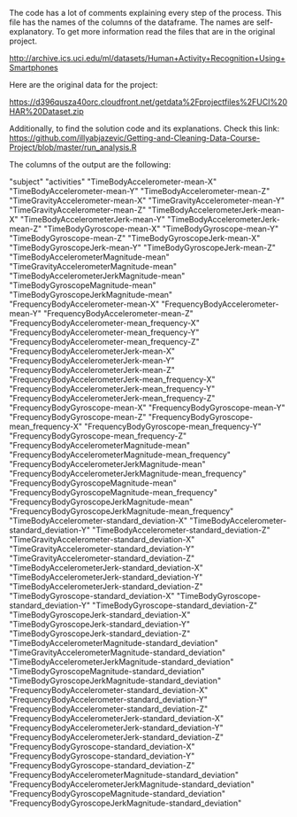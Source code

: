 The code has a lot of comments explaining every step of the process.
This file has the names of the columns of the dataframe.
The names are self-explanatory.
To get more information read the files that are in the original project.

http://archive.ics.uci.edu/ml/datasets/Human+Activity+Recognition+Using+Smartphones

Here are the original data for the project:

https://d396qusza40orc.cloudfront.net/getdata%2Fprojectfiles%2FUCI%20HAR%20Dataset.zip


Additionally, to find the solution code and its explanations. 
Check this link: https://github.com/illyabjazevic/Getting-and-Cleaning-Data-Course-Project/blob/master/run_analysis.R


The columns of the output are the following:

"subject"
"activities"
"TimeBodyAccelerometer-mean-X"
"TimeBodyAccelerometer-mean-Y"
"TimeBodyAccelerometer-mean-Z"
"TimeGravityAccelerometer-mean-X"
"TimeGravityAccelerometer-mean-Y"
"TimeGravityAccelerometer-mean-Z"
"TimeBodyAccelerometerJerk-mean-X"
"TimeBodyAccelerometerJerk-mean-Y"
"TimeBodyAccelerometerJerk-mean-Z"
"TimeBodyGyroscope-mean-X"
"TimeBodyGyroscope-mean-Y"
"TimeBodyGyroscope-mean-Z"
"TimeBodyGyroscopeJerk-mean-X"
"TimeBodyGyroscopeJerk-mean-Y"
"TimeBodyGyroscopeJerk-mean-Z"
"TimeBodyAccelerometerMagnitude-mean"
"TimeGravityAccelerometerMagnitude-mean"
"TimeBodyAccelerometerJerkMagnitude-mean"
"TimeBodyGyroscopeMagnitude-mean"
"TimeBodyGyroscopeJerkMagnitude-mean"
"FrequencyBodyAccelerometer-mean-X"
"FrequencyBodyAccelerometer-mean-Y"
"FrequencyBodyAccelerometer-mean-Z"
"FrequencyBodyAccelerometer-mean_frequency-X"
"FrequencyBodyAccelerometer-mean_frequency-Y"
"FrequencyBodyAccelerometer-mean_frequency-Z"
"FrequencyBodyAccelerometerJerk-mean-X"
"FrequencyBodyAccelerometerJerk-mean-Y"
"FrequencyBodyAccelerometerJerk-mean-Z"
"FrequencyBodyAccelerometerJerk-mean_frequency-X"
"FrequencyBodyAccelerometerJerk-mean_frequency-Y"
"FrequencyBodyAccelerometerJerk-mean_frequency-Z"
"FrequencyBodyGyroscope-mean-X"
"FrequencyBodyGyroscope-mean-Y"
"FrequencyBodyGyroscope-mean-Z"
"FrequencyBodyGyroscope-mean_frequency-X"
"FrequencyBodyGyroscope-mean_frequency-Y"
"FrequencyBodyGyroscope-mean_frequency-Z"
"FrequencyBodyAccelerometerMagnitude-mean"
"FrequencyBodyAccelerometerMagnitude-mean_frequency"
"FrequencyBodyAccelerometerJerkMagnitude-mean"
"FrequencyBodyAccelerometerJerkMagnitude-mean_frequency"
"FrequencyBodyGyroscopeMagnitude-mean"
"FrequencyBodyGyroscopeMagnitude-mean_frequency"
"FrequencyBodyGyroscopeJerkMagnitude-mean"
"FrequencyBodyGyroscopeJerkMagnitude-mean_frequency"
"TimeBodyAccelerometer-standard_deviation-X"
"TimeBodyAccelerometer-standard_deviation-Y"
"TimeBodyAccelerometer-standard_deviation-Z"
"TimeGravityAccelerometer-standard_deviation-X"
"TimeGravityAccelerometer-standard_deviation-Y"
"TimeGravityAccelerometer-standard_deviation-Z"
"TimeBodyAccelerometerJerk-standard_deviation-X"
"TimeBodyAccelerometerJerk-standard_deviation-Y"
"TimeBodyAccelerometerJerk-standard_deviation-Z"
"TimeBodyGyroscope-standard_deviation-X"
"TimeBodyGyroscope-standard_deviation-Y"
"TimeBodyGyroscope-standard_deviation-Z"
"TimeBodyGyroscopeJerk-standard_deviation-X"
"TimeBodyGyroscopeJerk-standard_deviation-Y"
"TimeBodyGyroscopeJerk-standard_deviation-Z"
"TimeBodyAccelerometerMagnitude-standard_deviation"
"TimeGravityAccelerometerMagnitude-standard_deviation"
"TimeBodyAccelerometerJerkMagnitude-standard_deviation"
"TimeBodyGyroscopeMagnitude-standard_deviation"
"TimeBodyGyroscopeJerkMagnitude-standard_deviation"
"FrequencyBodyAccelerometer-standard_deviation-X"
"FrequencyBodyAccelerometer-standard_deviation-Y"
"FrequencyBodyAccelerometer-standard_deviation-Z"
"FrequencyBodyAccelerometerJerk-standard_deviation-X"
"FrequencyBodyAccelerometerJerk-standard_deviation-Y"
"FrequencyBodyAccelerometerJerk-standard_deviation-Z"
"FrequencyBodyGyroscope-standard_deviation-X"
"FrequencyBodyGyroscope-standard_deviation-Y"
"FrequencyBodyGyroscope-standard_deviation-Z"
"FrequencyBodyAccelerometerMagnitude-standard_deviation"
"FrequencyBodyAccelerometerJerkMagnitude-standard_deviation"
"FrequencyBodyGyroscopeMagnitude-standard_deviation"
"FrequencyBodyGyroscopeJerkMagnitude-standard_deviation"
